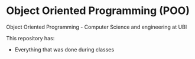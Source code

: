 # Object Oriented Programming (POO)

Object Oriented Programming - Computer Science and engineering at UBI


This repository has:
- Everything that was done during classes

